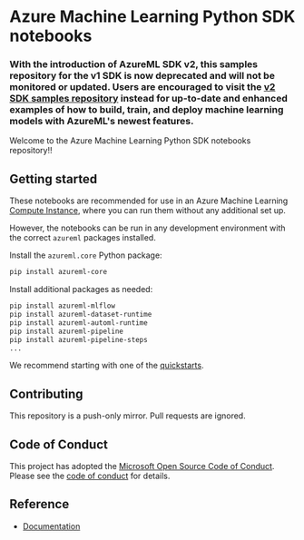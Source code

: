 # Azure Machine Learning Python SDK notebooks

### **With the introduction of AzureML SDK v2, this samples repository for the v1 SDK is now deprecated and will not be monitored or updated. Users are encouraged to visit the [v2 SDK samples repository](https://github.com/Azure/azureml-examples) instead for up-to-date and enhanced examples of how to build, train, and deploy machine learning models with AzureML's newest features.**

Welcome to the Azure Machine Learning Python SDK notebooks repository!!

## Getting started

These notebooks are recommended for use in an Azure Machine Learning [Compute Instance](https://docs.microsoft.com/azure/machine-learning/concept-compute-instance), where you can run them without any additional set up.

However, the notebooks can be run in any development environment with the correct `azureml` packages installed.

Install the `azureml.core` Python package:

```sh
pip install azureml-core
```

Install additional packages as needed:

```sh
pip install azureml-mlflow
pip install azureml-dataset-runtime
pip install azureml-automl-runtime
pip install azureml-pipeline
pip install azureml-pipeline-steps
...
```

We recommend starting with one of the [quickstarts](tutorials/compute-instance-quickstarts).

## Contributing

This repository is a push-only mirror. Pull requests are ignored.

## Code of Conduct

This project has adopted the [Microsoft Open Source Code of Conduct](https://opensource.microsoft.com/codeofconduct/). Please see the [code of conduct](CODE_OF_CONDUCT.md) for details.

## Reference

- [Documentation](https://docs.microsoft.com/azure/machine-learning)

